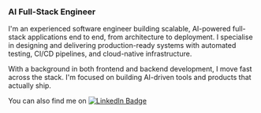 ### AI Full-Stack Engineer

I'm an experienced software engineer building scalable, AI-powered full-stack applications end to end, from architecture to deployment. I specialise in designing and delivering production-ready systems with automated testing, CI/CD pipelines, and cloud-native infrastructure.

With a background in both frontend and backend development, I move fast across the stack. I'm focused on building AI-driven tools and products that actually ship.

You can also find me on [![LinkedIn Badge](https://img.shields.io/badge/LinkedIn-informational?style=flat&logo=linkedin&logoColor=white&color=0D76A8)](https://www.linkedin.com/in/alexandre-oliv/)
